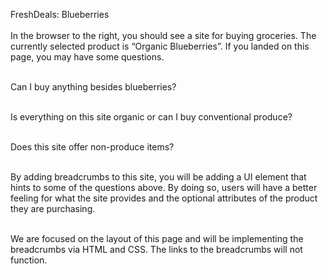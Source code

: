 FreshDeals: Blueberries<br><br>
In the browser to the right, you should see a site for buying groceries. The currently selected product is “Organic Blueberries”. If you landed on this page, you may have some questions.<br><br>

Can I buy anything besides blueberries?<br><br>

Is everything on this site organic or can I buy conventional produce?<br><br>

Does this site offer non-produce items?<br><br>

By adding breadcrumbs to this site, you will be adding a UI element that hints to some of the questions above. By doing so, users will have a better feeling for what the site provides and the optional attributes of the product they are purchasing.<br><br>

We are focused on the layout of this page and will be implementing the breadcrumbs via HTML and CSS. The links to the breadcrumbs will not function.
